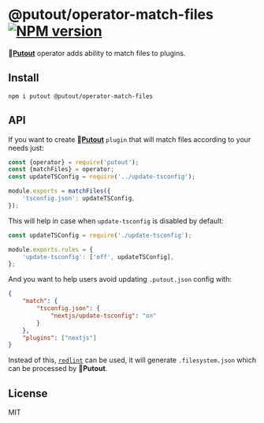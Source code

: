 # @putout/operator-match-files [![NPM version][NPMIMGURL]][NPMURL]

[NPMIMGURL]: https://img.shields.io/npm/v/@putout/operator-match-files.svg?style=flat&longCache=true
[NPMURL]: https://npmjs.org/package/@putout/operator-match-files "npm"

🐊[**Putout**](https://github.com/coderaiser/putout) operator adds ability to match files to plugins.

## Install

```
npm i putout @putout/operator-match-files
```

## API

If you want to create 🐊[**Putout**](https://github.com/coderaiser/putout) `plugin` that will match files according to your needs just:

```js
const {operator} = require('putout');
const {matchFiles} = operator;
const updateTSConfig = require('../update-tsconfig');

module.exports = matchFiles({
    'tsconfig.json': updateTSConfig,
});
```

This will help in case when `update-tsconfig` is disabled by default:

```js
const updateTSConfig = require('./update-tsconfig');

module.exports.rules = {
    'update-tsconfig': ['off', updateTSConfig],
};
```

And you want to help users avoid updating `.putout.json` config with:

```json
{
    "match": {
        "tsconfig.json": {
            "nextjs/update-tsconfig": "on"
        }
    },
    "plugins": ["nextjs"]
}
```

Instead of this, [`redlint`](https://github.com/putoutjs/redlint) can be used, it will generate `.filesystem.json` which can be processed by 🐊**Putout**.

## License

MIT
